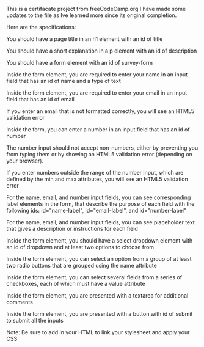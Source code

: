 This is a certifacate project from freeCodeCamp.org
I have made some updates to the file as Ive learned more since its original completion. 

Here are the specifications:

You should have a page title in an h1 element with an id of title

You should have a short explanation in a p element with an id of description

You should have a form element with an id of survey-form

Inside the form element, you are required to enter your name in an input field that has an id of name and a type of text

Inside the form element, you are required to enter your email in an input field that has an id of email

If you enter an email that is not formatted correctly, you will see an HTML5 validation error

Inside the form, you can enter a number in an input field that has an id of number

The number input should not accept non-numbers, either by preventing you from typing them or by showing an HTML5 validation error (depending on your browser).

If you enter numbers outside the range of the number input, which are defined by the min and max attributes, you will see an HTML5 validation error

For the name, email, and number input fields, you can see corresponding label elements in the form, that describe the purpose of each field with the following ids: id="name-label", id="email-label", and id="number-label"

For the name, email, and number input fields, you can see placeholder text that gives a description or instructions for each field

Inside the form element, you should have a select dropdown element with an id of dropdown and at least two options to choose from

Inside the form element, you can select an option from a group of at least two radio buttons that are grouped using the name attribute

Inside the form element, you can select several fields from a series of checkboxes, each of which must have a value attribute

Inside the form element, you are presented with a textarea for additional comments

Inside the form element, you are presented with a button with id of submit to submit all the inputs

Note: Be sure to add <link rel="stylesheet" href="styles.css"> in your HTML to link your stylesheet and apply your CSS

